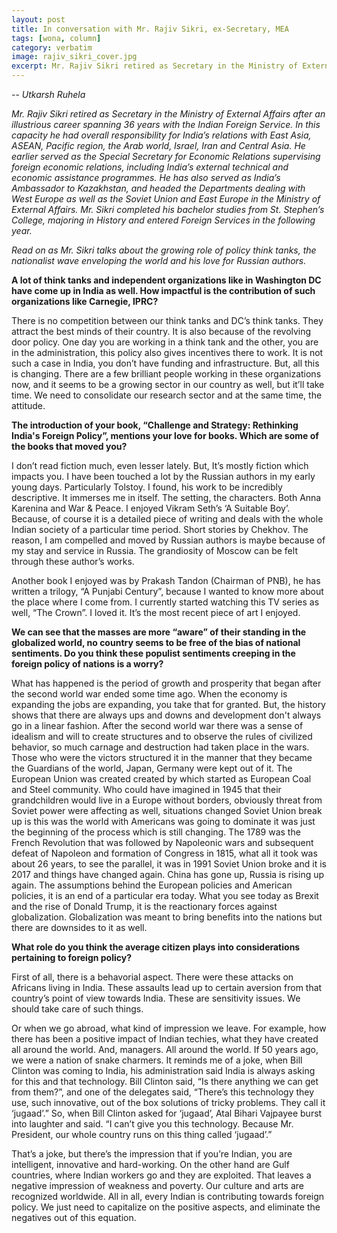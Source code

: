 ```yaml
---
layout: post
title: In conversation with Mr. Rajiv Sikri, ex-Secretary, MEA
tags: [wona, column]
category: verbatim
image: rajiv_sikri_cover.jpg
excerpt: Mr. Rajiv Sikri retired as Secretary in the Ministry of External Affairs after an illustrious career spanning 36 years with the Indian Foreign Service. Read on as Mr. Sikri talks about the growing role of policy think tanks, the nationalist wave enveloping the world and his love for Russian authors.
---
```


-- _Utkarsh Ruhela_

_Mr. Rajiv Sikri retired as Secretary in the Ministry of External Affairs after an illustrious career spanning 36 years with the Indian Foreign Service. In this capacity he had overall responsibility for India’s relations with East Asia, ASEAN, Pacific region, the Arab world, Israel, Iran and Central Asia. He earlier served as the Special Secretary for Economic Relations supervising foreign economic relations, including India’s external technical and economic assistance programmes. He has also served as India’s Ambassador to Kazakhstan, and headed the Departments dealing with West Europe as well as the Soviet Union and East Europe in the Ministry of External Affairs. Mr. Sikri completed his bachelor studies from St. Stephen’s College, majoring in History and entered Foreign Services in the following year._

_Read on as Mr. Sikri talks about the growing role of policy think tanks, the nationalist wave enveloping the world and his love for Russian authors._

<b>A lot of think tanks and independent organizations like in Washington DC have come up in India as well. How impactful is the contribution of such organizations like Carnegie, IPRC?</b>

There is no competition between our think tanks and DC’s think tanks. They attract the best minds of their country. It is also because of the revolving door policy. One day you are working in a think tank and the other, you are in the administration, this policy also gives incentives there to work. It is not such a case in India, you don’t have funding and infrastructure. But, all this is changing. There are a few brilliant people working in these organizations now, and it seems to be a growing sector in our country as well, but it’ll take time. We need to consolidate our research sector and at the same time, the attitude.

<b>The introduction of your book, “Challenge and Strategy: Rethinking India's Foreign Policy”, mentions your love for books. Which are some of the books that moved you?</b>

I don’t read fiction much, even lesser lately. But, It’s mostly fiction which impacts you. I have been touched a lot by the Russian authors in my early young days. Particularly Tolstoy. I found, his work to be incredibly descriptive. It immerses me in itself. The setting, the characters. Both Anna Karenina and War & Peace. I enjoyed Vikram Seth’s ‘A Suitable Boy’. Because, of course it is a detailed piece of writing and deals with the whole Indian society of a particular time period. Short stories by Chekhov. The reason, I am compelled and moved by Russian authors is maybe because of my stay and service in Russia. The grandiosity of Moscow can be felt through these author’s works.

Another book I enjoyed was by Prakash Tandon (Chairman of PNB), he has written a trilogy, “A Punjabi Century”, because I wanted to know more about the place where I come from.
I currently started watching this TV series as well, “The Crown”. I loved it. It’s the most recent piece of art I enjoyed.

<b>We can see that the masses are more “aware” of their standing in the globalized world, no country seems to be free of the bias of national sentiments. Do you think these populist sentiments creeping in the foreign policy of nations is a worry?</b>

What has happened is the period of growth and prosperity that began after the second world war ended some time ago. When the economy is expanding the jobs are expanding, you take that for granted. But, the history shows that there are always ups and downs and development don't always go in a linear fashion. After the second world war there was a sense of idealism and will to create structures and to observe the rules of civilized behavior, so much carnage and destruction had taken place in the wars. Those who were the victors structured it in the manner that they became the Guardians of the world, Japan, Germany were kept out of it. The European Union was created created by which started as European Coal and Steel community. Who could have imagined in 1945 that their grandchildren would live in a Europe without borders, obviously threat from Soviet power were affecting as well, situations changed Soviet Union break up is this was the world with Americans was going to dominate it was just the beginning of the process which is still changing. The 1789 was the French Revolution that was followed by Napoleonic wars and subsequent defeat of Napoleon and formation of Congress in 1815, what all it took was about 26 years, to see the parallel, it was in 1991 Soviet Union broke and it is 2017 and things have changed again. China has gone up, Russia is rising up again. The assumptions behind the European policies and American policies, it is an end of a particular era today. What you see today as Brexit and the rise of Donald Trump, it is the reactionary forces against globalization. Globalization was meant to bring benefits into the nations but there are downsides to it as well.

<b>What role do you think the average citizen plays into considerations pertaining to foreign policy?</b>

First of all, there is a behavorial aspect. There were these attacks on Africans living in India. These assaults lead up to certain aversion from that country’s point of view towards India. These are sensitivity issues. We should take care of such things.

Or when we go abroad, what kind of impression we leave. For example, how there has been a positive impact of Indian techies, what they have created all around the world. And, managers. All around the world. If 50 years ago, we were a nation of snake charmers. It reminds me of a joke, when Bill Clinton was coming to India, his administration said India is always asking for this and that technology. Bill Clinton said, “Is there anything we can get from them?”, and one of the delegates said, “There’s this technology they use,  such innovative, out of the box solutions of tricky problems. They call it ‘jugaad’.”
So, when Bill Clinton asked for ‘jugaad’, Atal Bihari Vajpayee burst into laughter and said. “I can’t give you this technology. Because Mr. President, our whole country runs on this thing called ‘jugaad’.”

That’s a joke, but there’s the impression that if you’re Indian, you are intelligent, innovative and hard-working. On the other hand are Gulf countries, where Indian workers go and they are exploited. That leaves a negative impression of weakness and poverty. Our culture and arts are recognized worldwide. All in all, every Indian is contributing towards foreign policy. We just need to capitalize on the positive aspects, and eliminate the negatives out of this equation.
